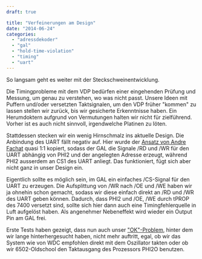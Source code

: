 ```yaml
---
draft: true

title: "Verfeinerungen am Design"
date: "2014-06-24"
categories: 
  - "adressdekoder"
  - "gal"
  - "hold-time-violation"
  - "timing"
  - "uart"
---
```


So langsam geht es weiter mit der Steckschweinentwicklung.  
  
Die Timingprobleme mit dem VDP bedürfen einer eingehenden Prüfung und Messung, um genau zu verstehen, wo was nicht passt. Unsere Ideen mit Puffern und/oder versetzten Taktsignalen, um den VDP früher "kommen" zu lassen stellen wir zurück, bis wir gesicherte Erkenntnisse haben. Ein Herumdoktern aufgrund von Vermutungen halten wir nicht für zielführend. Vorher ist es auch nicht sinnvoll, irgendwelche Platinen zu löten.  
  
Stattdessen stecken wir ein wenig Hirnschmalz ins aktuelle Design. Die Anbindung des UART fällt negativ auf. Hier wurde der [Ansatz von Andre Fachat](http://www.6502.org/users/andre/icaphw/c64ser.html) quasi 1:1 kopiert, sodass der GAL die Signale /RD und /WR für den UART abhängig von PHI2 und der angelegten Adresse erzeugt, während PHI2 ausserdem an CS1 des UART anliegt. Das funktioniert, fügt sich aber nicht ganz in unser Design ein.  
  
Eigentlich sollte es möglich sein, im GAL ein einfaches /CS-Signal für den UART zu erzeugen. Die Aufsplittung von /WR nach /OE und /WE haben wir ja ohnehin schon gemacht, sodass wir diese einfach direkt an /RD und /WR des UART geben können. Dadurch, dass PHI2 und /OE, /WE durch tPROP des 7400 versetzt sind, sollte sich hier dann auch eine Timingfehlerquelle in Luft aufgelöst haben. Als angenehmer Nebeneffekt wird wieder ein Output Pin am GAL frei.  
  
Erste Tests haben gezeigt, dass nun auch unser ["OK"-Problem](http://8bit-gefriemel.blogspot.de/2014_04_02_archive.html), hinter dem wir lange hinterhergesucht haben, nicht mehr auftritt, egal, ob wir das System wie von WDC empfohlen direkt mit dem Oszillator takten oder ob wir 6502-Oldschool den Taktausgang des Prozessors PHI2O benutzen.
